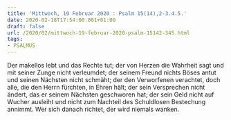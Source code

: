```yaml
---
title: 'Mittwoch, 19 Februar 2020 : Psalm 15(14),2-3.4.5.'
date: 2020-02-18T17:54:00.001+01:00
draft: false
url: /2020/02/mittwoch-19-februar-2020-psalm-15142-345.html
tags: 
- PSALMUS
---
```


Der makellos lebt und das Rechte tut; der von Herzen die Wahrheit sagt und mit seiner Zunge nicht verleumdet; der seinem Freund nichts Böses antut und seinen Nächsten nicht schmäht; der den Verworfenen verachtet, doch alle, die den Herrn fürchten, in Ehren hält; der sein Versprechen nicht ändert, das er seinem Nächsten geschworen hat; der sein Geld nicht auf Wucher ausleiht und nicht zum Nachteil des Schuldlosen Bestechung annimmt. Wer sich danach richtet, der wird niemals wanken.